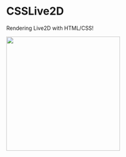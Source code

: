 # CSSLive2D

Rendering Live2D with HTML/CSS!

<img width="300" src="https://user-images.githubusercontent.com/1771005/72590916-42d37300-3942-11ea-9ac7-54391d85325c.png">
